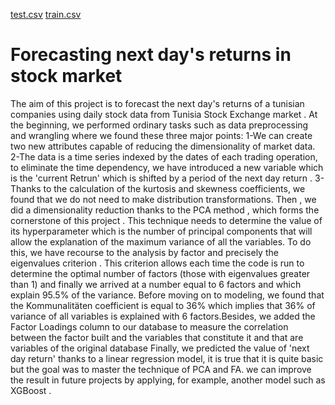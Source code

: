 [test.csv](https://github.com/houssem71/Forecasting-next-day-s-returns-in-stock-market-/files/9491955/test.csv)
[train.csv](https://github.com/houssem71/Forecasting-next-day-s-returns-in-stock-market-/files/9491956/train.csv)
# Forecasting next day's returns in stock market
The aim of this project is to forecast the next day's returns of a tunisian companies using daily stock data from Tunisia Stock Exchange market . 
At the beginning, we performed ordinary tasks such as data preprocessing and wrangling where we found these three major points: 
1-We can create two new attributes capable of reducing the dimensionality of market data. 
2-The data is a time series indexed by the dates of each trading operation, to eliminate the time dependency, we have introduced a new variable which is the 'current Retrun' which is shifted by a period of  the next day return . 
3- Thanks to the calculation of the kurtosis and skewness coefficients, we found that we do not need to make distribution transformations.
Then , we did a dimensionality reduction thanks to the PCA method , which forms the cornerstone of this project . This technique needs to determine the value of its hyperparameter which is the number of principal components that will allow the explanation of the maximum variance of all the variables. To do this, we have recourse to the analysis by factor and precisely the eigenvalues criterion . This criterion allows each time the code is run to determine the optimal number of factors (those with eigenvalues greater than 1) and finally we arrived at a number equal to 6 factors and which explain 95.5% of the variance.
Before moving on to modeling, we found that the Kommunalitäten coefficient is equal to 36% which implies that 36% of variance of all variables is explained with 6 factors.Besides, we added the Factor Loadings column to our database to measure the correlation between the factor built and the variables that constitute it and that are variables of the original database
Finally, we predicted the value of 'next day return' thanks to a linear regression model, it is true that it is quite basic but the goal was to master the technique of PCA and FA. we can improve the result in future projects by applying, for example, another model such as XGBoost .
